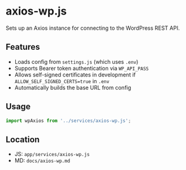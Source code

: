 # axios-wp.js

Sets up an Axios instance for connecting to the WordPress REST API.

## Features
- Loads config from `settings.js` (which uses `.env`)
- Supports Bearer token authentication via `WP_API_PASS`
- Allows self-signed certificates in development if `ALLOW_SELF_SIGNED_CERTS=true` in `.env`
- Automatically builds the base URL from config

## Usage
```js
import wpAxios from '../services/axios-wp.js';
```

## Location
- JS: `app/services/axios-wp.js`
- MD: `docs/axios-wp.md`
